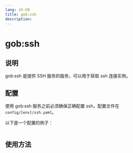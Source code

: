 ```yaml
---
lang: zh-CN
title: gob:ssh
description: 
---
```

# gob:ssh

## 说明

gob:ssh 是提供 SSH 服务的服务，可以用于获取 ssh 连接实例。

## 配置

使用 gob:ssh 服务之前必须确保正确配置 ssh，配置文件在 `config/[env]/ssh.yaml`。

以下是一个配置的例子：

```yaml

```

## 使用方法

```go

```